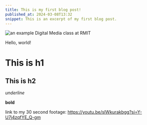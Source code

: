 ```yaml
---
title: This is my first blog post!
published_at: 2024-03-08T13:32
snippet: This is an excerpt of my first blog post.
---
```


![an example Digital Media class at RMIT](/w01s1/dms1_pfp.png)

Hello, world!

# This is h1

## This is h2

_underline_

**bold**

link to my 30 second footage:
https://youtu.be/sIWkurakbgg?si=Y-U7j4zqfYE_Q-gm